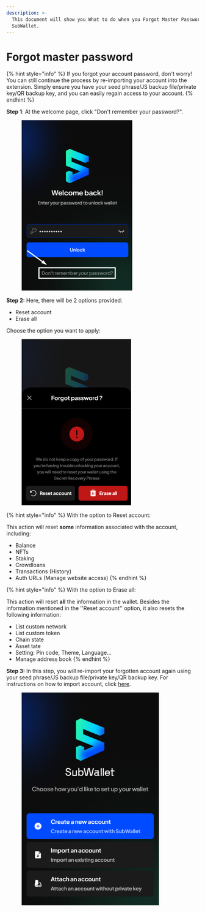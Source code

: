 ```yaml
---
description: >-
  This document will show you What to do when you Forgot Master Password on
  SubWallet.
---
```


# Forgot master password

{% hint style="info" %}
If you forgot your account password, don't worry! You can still continue the process by re-importing your account into the extension. Simply ensure you have your seed phrase/JS backup file/private key/QR backup key, and you can easily regain access to your account.
{% endhint %}

**Step 1**: At the welcome page, click "Don't remember your password?".

<div align="left">

<figure><img src="../../../.gitbook/assets/image (9) (1) (1) (1) (1) (1).png" alt="" width="290"><figcaption></figcaption></figure>

</div>

**Step 2:** Here, there will be 2 options provided:

* Reset account
* Erase all

Choose the option you want to apply:

<div align="left">

<figure><img src="../../../.gitbook/assets/image (12) (1) (1) (1) (1) (1).png" alt="" width="287"><figcaption></figcaption></figure>

</div>

{% hint style="info" %}
With the option to Reset account:

This action will reset **some** information associated with the account, including:&#x20;

* Balance&#x20;
* NFTs&#x20;
* Staking
* Crowdloans
* Transactions (History)
* Auth URLs (Manage website access)
{% endhint %}

{% hint style="info" %}
With the option to Erase all:

This action will reset **all** the information in the wallet. Besides the information mentioned in the ''Reset account'' option, it also resets the following information:

* List custom network
* List custom token
* Chain state&#x20;
* Asset tate&#x20;
* Setting: Pin code, Theme, Language...
* Manage address book
{% endhint %}

**Step 3:** In this step, you will re-import your forgotten account again using your seed phrase/JS backup file/private key/QR backup key. For instructions on how to import account, click [here](../../account-management/import-and-restore-an-account.md).

<div align="left">

<figure><img src="../../../.gitbook/assets/image (103) (1) (1) (1).png" alt="" width="360"><figcaption></figcaption></figure>

</div>
